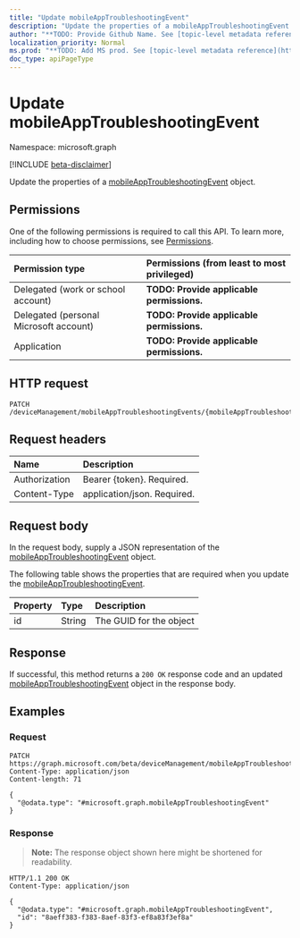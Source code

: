 ```yaml
---
title: "Update mobileAppTroubleshootingEvent"
description: "Update the properties of a mobileAppTroubleshootingEvent object."
author: "**TODO: Provide Github Name. See [topic-level metadata reference](https://msgo.azurewebsites.net/add/document/guidelines/metadata.html#topic-level-metadata)**"
localization_priority: Normal
ms.prod: "**TODO: Add MS prod. See [topic-level metadata reference](https://msgo.azurewebsites.net/add/document/guidelines/metadata.html#topic-level-metadata)**"
doc_type: apiPageType
---
```


# Update mobileAppTroubleshootingEvent
Namespace: microsoft.graph

[!INCLUDE [beta-disclaimer](../../includes/beta-disclaimer.md)]

Update the properties of a [mobileAppTroubleshootingEvent](../resources/mobileapptroubleshootingevent.md) object.

## Permissions
One of the following permissions is required to call this API. To learn more, including how to choose permissions, see [Permissions](/graph/permissions-reference).

|Permission type|Permissions (from least to most privileged)|
|:---|:---|
|Delegated (work or school account)|**TODO: Provide applicable permissions.**|
|Delegated (personal Microsoft account)|**TODO: Provide applicable permissions.**|
|Application|**TODO: Provide applicable permissions.**|

## HTTP request

<!-- {
  "blockType": "ignored"
}
-->
``` http
PATCH /deviceManagement/mobileAppTroubleshootingEvents/{mobileAppTroubleshootingEventId}
```

## Request headers
|Name|Description|
|:---|:---|
|Authorization|Bearer {token}. Required.|
|Content-Type|application/json. Required.|

## Request body
In the request body, supply a JSON representation of the [mobileAppTroubleshootingEvent](../resources/mobileapptroubleshootingevent.md) object.

The following table shows the properties that are required when you update the [mobileAppTroubleshootingEvent](../resources/mobileapptroubleshootingevent.md).

|Property|Type|Description|
|:---|:---|:---|
|id|String|The GUID for the object|



## Response

If successful, this method returns a `200 OK` response code and an updated [mobileAppTroubleshootingEvent](../resources/mobileapptroubleshootingevent.md) object in the response body.

## Examples

### Request
<!-- {
  "blockType": "request",
  "name": "update_mobileapptroubleshootingevent"
}
-->
``` http
PATCH https://graph.microsoft.com/beta/deviceManagement/mobileAppTroubleshootingEvents/{mobileAppTroubleshootingEventId}
Content-Type: application/json
Content-length: 71

{
  "@odata.type": "#microsoft.graph.mobileAppTroubleshootingEvent"
}
```


### Response
>**Note:** The response object shown here might be shortened for readability.
<!-- {
  "blockType": "response",
  "truncated": true
}
-->
``` http
HTTP/1.1 200 OK
Content-Type: application/json

{
  "@odata.type": "#microsoft.graph.mobileAppTroubleshootingEvent",
  "id": "8aeff383-f383-8aef-83f3-ef8a83f3ef8a"
}
```

